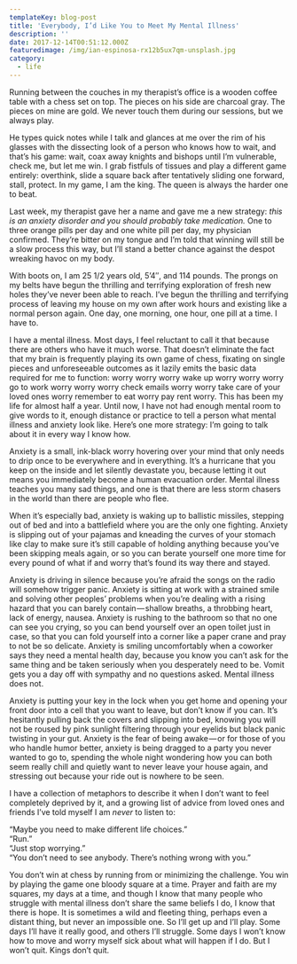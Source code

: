 ```yaml
---
templateKey: blog-post
title: 'Everybody, I’d Like You to Meet My Mental Illness'
description: ''
date: 2017-12-14T00:51:12.000Z
featuredimage: /img/ian-espinosa-rx12b5ux7qm-unsplash.jpg
category:
  - life
---
```

  Running between the couches in my therapist’s office is a wooden coffee table with a chess set on top. The pieces on his side are charcoal gray. The pieces on mine are gold. We never touch them during our sessions, but we always play.

  He types quick notes while I talk and glances at me over the rim of his glasses with the dissecting look of a person who knows how to wait, and that’s his game: wait, coax away knights and bishops until I’m vulnerable, check me, but let me win. I grab fistfuls of tissues and play a different game entirely: overthink, slide a square back after tentatively sliding one forward, stall, protect. In my game, I am the king. The queen is always the harder one to beat.

  Last week, my therapist gave her a name and gave me a new strategy: <em class="markup--em markup--p-em">this is an anxiety disorder and you should probably take medication. </em>One to three orange pills per day and one white pill per day, my physician confirmed. They’re bitter on my tongue and I’m told that winning will still be a slow process this way, but I’ll stand a better chance against the despot wreaking havoc on my body.

  <!--more-->

  With boots on, I am 25 1/2 years old, 5&#8217;4&#8243;, and 114 pounds. The prongs on my belts have begun the thrilling and terrifying exploration of fresh new holes they’ve never been able to reach. I’ve begun the thrilling and terrifying process of leaving my house on my own after work hours and existing like a normal person again. One day, one morning, one hour, one pill at a time. I have to.

  I have a mental illness. Most days, I feel reluctant to call it that because there are others who have it much worse. That doesn’t eliminate the fact that my brain is frequently playing its own game of chess, fixating on single pieces and unforeseeable outcomes as it lazily emits the basic data required for me to function: worry worry worry wake up worry worry worry go to work worry worry worry check emails worry worry take care of your loved ones worry remember to eat worry pay rent worry. This has been my life for almost half a year. Until now, I have not had enough mental room to give words to it, enough distance or practice to tell a person what mental illness and anxiety look like. Here’s one more strategy: I’m going to talk about it in every way I know how.

  Anxiety is a small, ink-black worry hovering over your mind that only needs to drip once to be everywhere and in everything. It’s a hurricane that you keep on the inside and let silently devastate you, because letting it out means you immediately become a human evacuation order. Mental illness teaches you many sad things, and one is that there are less storm chasers in the world than there are people who flee.

  When it’s especially bad, anxiety is waking up to ballistic missiles, stepping out of bed and into a battlefield where you are the only one fighting. Anxiety is slipping out of your pajamas and kneading the curves of your stomach like clay to make sure it’s still capable of holding anything because you’ve been skipping meals again, or so you can berate yourself one more time for every pound of what if and worry that’s found its way there and stayed.

  Anxiety is driving in silence because you’re afraid the songs on the radio will somehow trigger panic. Anxiety is sitting at work with a strained smile and solving other peoples’ problems when you’re dealing with a rising hazard that you can barely contain — shallow breaths, a throbbing heart, lack of energy, nausea. Anxiety is rushing to the bathroom so that no one can see you crying, so you can bend yourself over an open toilet just in case, so that you can fold yourself into a corner like a paper crane and pray to not be so delicate. Anxiety is smiling uncomfortably when a coworker says they need a mental health day, because you know you can’t ask for the same thing and be taken seriously when you desperately need to be. Vomit gets you a day off with sympathy and no questions asked. Mental illness does not.

  Anxiety is putting your key in the lock when you get home and opening your front door into a cell that you want to leave, but don’t know if you can. It’s hesitantly pulling back the covers and slipping into bed, knowing you will not be roused by pink sunlight filtering through your eyelids but black panic twisting in your gut. Anxiety is the fear of being awake — or for those of you who handle humor better, anxiety is being dragged to a party you never wanted to go to, spending the whole night wondering how you can both seem really chill and quietly want to never leave your house again, and stressing out because your ride out is nowhere to be seen.

  I have a collection of metaphors to describe it when I don’t want to feel completely deprived by it, and a growing list of advice from loved ones and friends I’ve told myself I am <em class="markup--em markup--p-em">never </em>to listen to:

  “Maybe you need to make different life choices.”<br /> “Run.”<br /> “Just stop worrying.”<br /> “You don’t need to see anybody. There’s nothing wrong with you.”

  You don’t win at chess by running from or minimizing the challenge. You win by playing the game one bloody square at a time. Prayer and faith are my squares, my days at a time, and though I know that many people who struggle with mental illness don’t share the same beliefs I do, I know that there is hope. It is sometimes a wild and fleeting thing, perhaps even a distant thing, but never an impossible one. So I’ll get up and I’ll play. Some days I’ll have it really good, and others I’ll struggle. Some days I won’t know how to move and worry myself sick about what will happen if I do. But I won’t quit. Kings don’t quit.
